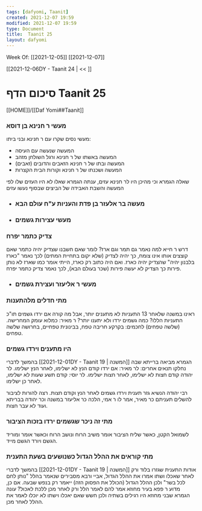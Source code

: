 ```yaml
---
tags: [dafyomi, Taanit] 
created: 2021-12-07 19:59
modified: 2021-12-07 19:59
type: Document
title:  Taanit 25
layout: dafyomi
---
```

Week Of: [[2021-12-05]]
[[2021-12-07]]

[[2021-12-06DY - Taanit 24 | << ]] 

# סיכום הדף  Taanit 25

[[HOME]]/[[Daf Yomi##Taanit]]

### מעשי ר חנינא בן דוסא
 מעשי נסים שקרו עם ר חנינא ובני ביתו: 
 - המעשה שנעשה עם העיסה
 - המעשה באשתו של ר חנינא ורגל השולחן מזהב
 - המעשה ובתו של ר חנינא הזאבים והדובים (זאבים)
 - המעשה ושכנתו של ר חנינא וקורות הבית הקצרות

שאלה הגמרא וכי מהיכן היו לר חנינא עזים, ענתה הגמרא שאלו לא היו העזים שלו לפי המעשה והשבת האבידה של  הביצים שבסוף נעשו עזים 

 * ### מעשה בר אלעזר בן פדת והעניות ע"ח עולם הבא
* ### מעשי עצירות גשמים
### צדיק כתמר יפרח
דרש ר חייא למה נאמר גם תמר וגם ארז? לומר שאם חשבנו שצדיק יהיה כתמר שאם קוצצים אותו אינו צומח, כך יהיה לצדיק (שלא יקום בתחיית המתים) לכך נאמר "כארז בלבנון יהיה" שהצדיק יהיה כארז. ואם היה כתוב רק כארז, הייתי אומר כמו שארז לא נותן פירות כך הצדיק לא יעשה פירות (שכר בעולם הבא), לכך נאמר צדיק כתמר יפרח.

* ### מעשי ר אליעזר ועצירת גשמים

### מתי חדלים מלהתענות
ראינו במשנה שלאחר 13 התעניות לא מתענים יותר, אבל מה קורה אם ירדו גשמים תו"כ התעניות הללו? כמה גשמים ירדו ולא יתענו יותר?
ר מאיר: כמלוא עומק המחרישה. (שלשה טפחים)
לחכמים: בקרקע חריבה טפח, בבינונית טפחיים, בחרושה שלשה טפחים.
### היו מתענים וירדו גשמים
בהמשך לדברי [[2021-12-01DY - Taanit 19 | המשנה]] הגמרא מביאה ברייתא שבה נחלקו תנאים אחרים:
לר מאיר: אם ירדו קודם הנץ לא ישלימו, לאחר הנץ ישלימו.
לר יהודה קודם חצות לא ישלימו, לאחר חצות ישלימו.
לר יוסי: קודם תשע שעות לא ישלימו, לאחר כן ישלימו.

רבי יהודה הנשיא גזר תענית וירדו גשמים לאחר הנץ וקודם חצות. רצה להורות לציבור להשלים תעניתם כר מאיר, אמר לו ר אמי, הלכה כר אליעזר במשנה וכר יהודה בבריתא ועוד לא עבר חצות.

### מתי זה ניכר שגשמים ירדו בזכות הציבור
לשמואל הקטן, כאשר שליח הציבור אומר משיב הרוח ונושב הרוח וכאשר אומר ומוריד הגשם ויורד הגשם מייד.

### מתי קוראים את ההלל הגדול כשנושעים בשעת התענית
בהמשך לדברי [[2021-12-01DY - Taanit 19 | המשנה]]  אודות התענית שגזרו בלוד ורק לאחר שאכלו ושתו אמרו את ההלל הגדול, אביי ורבא מסבירים שנאמר בהלל "נותן לחם לכל בשר" ולכן ההלל הגדול (הכולל את הפסוק הזה) ייאמר רק בנפש שבעה.
אם כן, מדוע ר פפא בעיר מחוזא אמר להם לאמר הלל ורק לאחר מכן ללכת לאכול? עונה הגמרא שבני מחוזא היו רגילים בשתיה ולכן חשש שאם יאכלו וישתו לא יוכלו לאמר את ההלל לאחר מכן.

